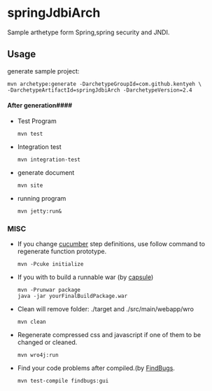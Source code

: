 # springJdbiArch
Sample arthetype form Spring,spring security and JNDI.

## Usage ###
generate sample project:
```
mvn archetype:generate -DarchetypeGroupId=com.github.kentyeh \
-DarchetypeArtifactId=springJdbiArch -DarchetypeVersion=2.4
```
#### After generation####
* Test Program

  ```
  mvn test 
  ```
* Integration test

  ```
  mvn integration-test 
  ```
* generate document

  ```
  mvn site
  ```
* running program

  ```
  mvn jetty:run&
  ```

### MISC

* If you change [cucumber](https://cucumber.io/) step definitions, use follow command to regenerate function prototype.

  ```
  mvn -Pcuke initialize
  ```
* If you with to build a runnable war (by  [capsule](http://www.capsule.io/))

  ```
  mvn -Prunwar package
  java -jar yourFinalBuildPackage.war
  ```


* Clean will remove folder: ./target and ./src/main/webapp/wro

  ```
  mvn clean
  ```

* Regenerate compressed css and javascript if one of them to be changed or cleaned.

  ```
  mvn wro4j:run
  ```

* Find your code problems after compiled.(by [FindBugs](http://findbugs.sourceforge.net/).

  ```
  mvn test-compile findbugs:gui
  ```

